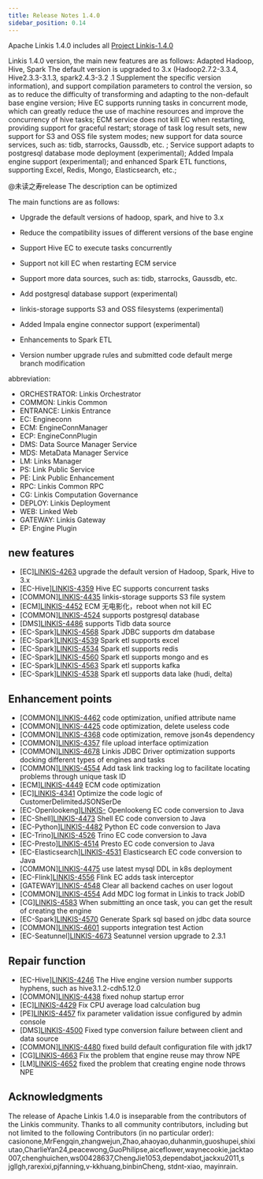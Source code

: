 ```yaml
---
title: Release Notes 1.4.0
sidebar_position: 0.14
---
```


Apache Linkis 1.4.0 includes all [Project Linkis-1.4.0](https://github.com/apache/linkis/projects/26)

Linkis 1.4.0 version, the main new features are as follows: Adapted Hadoop, Hive, Spark The default version is upgraded to 3.x (Hadoop2.7.2-3.3.4, Hive2.3.3-3.1.3, spark2.4.3-3.2 .1 Supplement the specific version information), and support compilation parameters to control the version, so as to reduce the difficulty of transforming and adapting to the non-default base engine version; Hive EC supports running tasks in concurrent mode, which can greatly reduce the use of machine resources and improve the concurrency of hive tasks; ECM service does not kill EC when restarting, providing support for graceful restart; storage of task log result sets, new support for S3 and OSS file system modes; new support for data source services, such as: tidb, starrocks, Gaussdb, etc. ; Service support adapts to postgresql database mode deployment (experimental); Added Impala engine support (experimental); and enhanced Spark ETL functions, supporting Excel, Redis, Mongo, Elasticsearch, etc.;

@未读之寿release The description can be optimized


The main functions are as follows:

- Upgrade the default versions of hadoop, spark, and hive to 3.x
- Reduce the compatibility issues of different versions of the base engine
- Support Hive EC to execute tasks concurrently
- Support not kill EC when restarting ECM service

- Support more data sources, such as: tidb, starrocks, Gaussdb, etc.
- Add postgresql database support (experimental)
- linkis-storage supports S3 and OSS filesystems (experimental)
- Added Impala engine connector support (experimental)
- Enhancements to Spark ETL
- Version number upgrade rules and submitted code default merge branch modification

abbreviation:
- ORCHESTRATOR: Linkis Orchestrator
- COMMON: Linkis Common
- ENTRANCE: Linkis Entrance
- EC: Engineconn
- ECM: EngineConnManager
- ECP: EngineConnPlugin
- DMS: Data Source Manager Service
- MDS: MetaData Manager Service
- LM: Links Manager
- PS: Link Public Service
- PE: Link Public Enhancement
- RPC: Linkis Common RPC
- CG: Linkis Computation Governance
- DEPLOY: Linkis Deployment
- WEB: Linked Web
- GATEWAY: Linkis Gateway
- EP: Engine Plugin


## new features
- \[EC][LINKIS-4263](https://github.com/apache/linkis/pull/4263) upgrade the default version of Hadoop, Spark, Hive to 3.x
- \[EC-Hive][LINKIS-4359](https://github.com/apache/linkis/pull/4359) Hive EC supports concurrent tasks
- \[COMMON][LINKIS-4435](https://github.com/apache/linkis/pull/4435) linkis-storage supports S3 file system
- \[ECM][LINKIS-4452](https://github.com/apache/linkis/pull/4452) ECM 无电影化，reboot when not kill EC
- \[COMMON][LINKIS-4524](https://github.com/apache/linkis/pull/4524) supports postgresql database
- \[DMS][LINKIS-4486](https://github.com/apache/linkis/pull/4486) supports Tidb data source
- \[EC-Spark][LINKIS-4568](https://github.com/apache/linkis/pull/4568) Spark JDBC supports dm database
- \[EC-Spark][LINKIS-4539](https://github.com/apache/linkis/pull/4539) Spark etl supports excel
- \[EC-Spark][LINKIS-4534](https://github.com/apache/linkis/pull/4534) Spark etl supports redis
- \[EC-Spark][LINKIS-4560](https://github.com/apache/linkis/pull/4560) Spark etl supports mongo and es
- \[EC-Spark][LINKIS-4563](https://github.com/apache/linkis/pull/4563) Spark etl supports kafka
- \[EC-Spark][LINKIS-4538](https://github.com/apache/linkis/pull/4538) Spark etl supports data lake (hudi, delta)


## Enhancement points
- \[COMMON][LINKIS-4462](https://github.com/apache/linkis/pull/4462) code optimization, unified attribute name
- \[COMMON][LINKIS-4425](https://github.com/apache/linkis/pull/4425) code optimization, delete useless code
- \[COMMON][LINKIS-4368](https://github.com/apache/linkis/pull/4368) code optimization, remove json4s dependency
- \[COMMON][LINKIS-4357](https://github.com/apache/linkis/pull/4357) file upload interface optimization
- \[COMMON][LINKIS-4678](https://github.com/apache/linkis/pull/4678) Linkis JDBC Driver optimization supports docking different types of engines and tasks
- \[COMMON][LINKIS-4554](https://github.com/apache/linkis/pull/4554) Add task link tracking log to facilitate locating problems through unique task ID
- \[ECM][LINKIS-4449](https://github.com/apache/linkis/pull/4449) ECM code optimization
- \[EC][LINKIS-4341](https://github.com/apache/linkis/pull/4341) Optimize the code logic of CustomerDelimitedJSONSerDe
- \[EC-Openlookeng][LINKIS-](https://github.com/apache/linkis/pull/4474) Openlookeng EC code conversion to Java
- \[EC-Shell][LINKIS-4473](https://github.com/apache/linkis/pull/4473) Shell EC code conversion to Java
- \[EC-Python][LINKIS-4482](https://github.com/apache/linkis/pull/4482) Python EC code conversion to Java
- \[EC-Trino][LINKIS-4526](https://github.com/apache/linkis/pull/4526) Trino EC code conversion to Java
- \[EC-Presto][LINKIS-4514](https://github.com/apache/linkis/pull/4514) Presto EC code conversion to Java
- \[EC-Elasticsearch][LINKIS-4531](https://github.com/apache/linkis/pull/4531) Elasticsearch EC code conversion to Java
- \[COMMON][LINKIS-4475](https://github.com/apache/linkis/pull/4475) use latest mysql DDL in k8s deployment
- \[EC-Flink][LINKIS-4556](https://github.com/apache/linkis/pull/4556) Flink EC adds task interceptor
- \[GATEWAY][LINKIS-4548](https://github.com/apache/linkis/pull/4548) Clear all backend caches on user logout
- \[COMMON][LINKIS-4554](https://github.com/apache/linkis/pull/4554) Add MDC log format in Linkis to track JobID
- \[CG][LINKIS-4583](https://github.com/apache/linkis/pull/4583) When submitting an once task, you can get the result of creating the engine
- \[EC-Spark][LINKIS-4570](https://github.com/apache/linkis/pull/4570) Generate Spark sql based on jdbc data source
- \[COMMON][LINKIS-4601](https://github.com/apache/linkis/pull/4601) supports integration test Action
- \[EC-Seatunnel][LINKIS-4673](https://github.com/apache/linkis/pull/4673) Seatunnel version upgrade to 2.3.1


## Repair function
- \[EC-Hive][LINKIS-4246](https://github.com/apache/linkis/pull/4246) The Hive engine version number supports hyphens, such as hive3.1.2-cdh5.12.0
- \[COMMON][LINKIS-4438](https://github.com/apache/linkis/pull/4438) fixed nohup startup error
- \[EC][LINKIS-4429](https://github.com/apache/linkis/pull/4429) Fix CPU average load calculation bug
- \[PE][LINKIS-4457](https://github.com/apache/linkis/pull/4457) fix parameter validation issue configured by admin console
- \[DMS][LINKIS-4500](https://github.com/apache/linkis/pull/4500) Fixed type conversion failure between client and data source
- \[COMMON][LINKIS-4480](https://github.com/apache/linkis/pull/4480) fixed build default configuration file with jdk17
- \[CG][LINKIS-4663](https://github.com/apache/linkis/pull/4663) Fix the problem that engine reuse may throw NPE
- \[LM][LINKIS-4652](https://github.com/apache/linkis/pull/4652) fixed the problem that creating engine node throws NPE


## Acknowledgments
The release of Apache Linkis 1.4.0 is inseparable from the contributors of the Linkis community. Thanks to all community contributors, including but not limited to the following Contributors (in no particular order):
casionone,MrFengqin,zhangwejun,Zhao,ahaoyao,duhanmin,guoshupei,shixiutao,CharlieYan24,peacewong,GuoPhilipse,aiceflower,waynecookie,jacktao007,chenghuichen,ws00428637,ChengJie1053,dependabot,jackxu2011,s jgllgh,rarexixi,pjfanning,v-kkhuang,binbinCheng, stdnt-xiao, mayinrain.